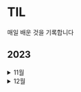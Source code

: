 # TIL
매일 배운 것을 기록합니다
## 2023
<details>
  <summary>11월</summary>
  <summary>1129</summary>
  - 다양한 사례로 익히는 SQL 데이터분석 5개 강의 듣고 복습
  <img src="https://github.com/malchalog/TIL/assets/141055063/8e190268-62a9-49e9-b0ba-bcd398ced6ce"  width="700" height="370">
</details>

<details>
  <summary>12월</summary>
  <summary>1201</summary>
  - 와인 추천시스템 구현
  <summary>1207</summary>
- [CF기반 추천시스템 디벨롭] 유사도 계산 방식 비교 (코사인 VS 피어슨)
</details>
